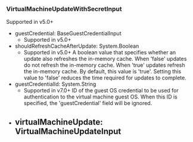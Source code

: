 ### VirtualMachineUpdateWithSecretInput
Supported in v5.0+

- guestCredential: BaseGuestCredentialInput
  - Supported in v5.0+
- shouldRefreshCacheAfterUpdate: System.Boolean
  - Supported in v5.0+
      A boolean value that specifies whether an update also refreshes the in-memory cache. When 'false' updates do not refresh the in-memory cache. When 'true' updates refresh the in-memory cache. By default, this value is 'true'. Setting this value to 'false' reduces the time required for updates to complete.
- guestCredentialId: System.String
  - Supported in v7.0+
      ID of the guest OS credential to be used for authentication to the virtual machine guest OS. When this ID is specified, the 'guestCredential' field will be ignored.
- virtualMachineUpdate: VirtualMachineUpdateInput
  - 
